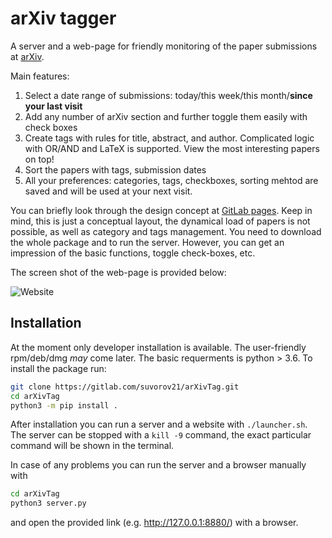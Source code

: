 # arXiv tagger
A server and a web-page for friendly monitoring of the paper submissions at [arXiv](https://arxiv.org/).

Main features:
1. Select a date range of submissions: today/this week/this month/**since your last visit**
2. Add any number of arXiv section and further toggle them easily with check boxes
3. Create tags with rules for title, abstract, and author. Complicated logic with OR/AND and LaTeX is supported. View the most interesting papers on top!
4. Sort the papers with tags, submission dates
5. All your preferences: categories, tags, checkboxes, sorting mehtod are saved and will be used at your next visit.

You can briefly look through the design concept at [GitLab pages](https://suvorov21.gitlab.io/arXivTag/). Keep in mind, this is just a conceptual layout, the dynamical load of papers is not possible, as well as category and tags management. You need to download the whole package and to run the server. However, you can get an impression of the basic functions, toggle check-boxes, etc.

The screen shot of the web-page is provided below:

![Website](./doc/website_half.png)


## Installation

At the moment only developer installation is available. The user-friendly rpm/deb/dmg *may* come later. The basic requerments is python > 3.6. To install the package run:

```bash
git clone https://gitlab.com/suvorov21/arXivTag.git
cd arXivTag
python3 -m pip install .
```

After installation you can run a server and a website with `./launcher.sh`. The server can be stopped with a `kill -9` command, the exact particular command will be shown in the terminal.

In case of any problems you can run the server and a browser manually with

```bash
cd arXivTag
python3 server.py
```
and open the provided link (e.g. http://127.0.0.1:8880/) with a browser.
